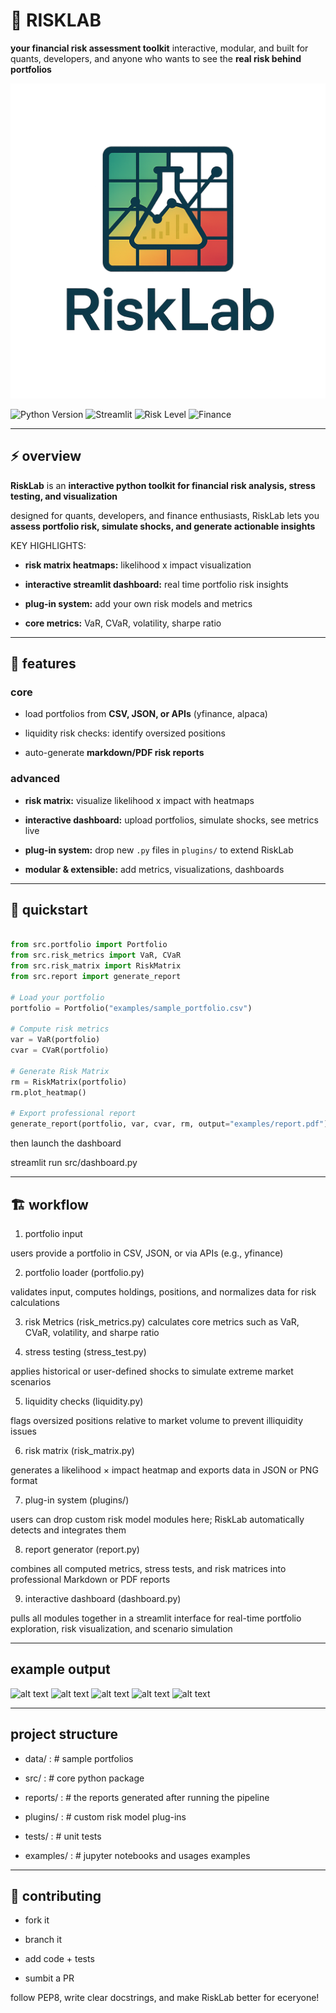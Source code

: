 # 🧪 RISKLAB
**your financial risk assessment toolkit**
interactive, modular, and built for quants, developers, and anyone who wants to see the **real risk behind portfolios**

![alt text](<image.png>)

![Python Version](https://img.shields.io/badge/python-3.11+-blue)
![Streamlit](https://img.shields.io/badge/streamlit-%23FF4B4B?style=flat&logo=streamlit&logoColor=white)
![Risk Level](https://img.shields.io/badge/risk-high-red)
![Finance](https://img.shields.io/badge/finance-%F0%9F%92%B0-yellow)


---

## ⚡ overview

**RiskLab** is an **interactive python toolkit for financial risk analysis, stress testing, and visualization**

designed for quants, developers, and finance enthusiasts, RiskLab lets you **assess portfolio risk, simulate shocks, and generate actionable insights**

KEY HIGHLIGHTS:

- **risk matrix heatmaps:** likelihood x impact visualization

- **interactive streamlit dashboard:** real time portfolio risk insights

- **plug-in system:** add your own risk models and metrics

- **core metrics:** VaR, CVaR, volatility, sharpe ratio


---

## 🚀 features

### core

- load portfolios from **CSV, JSON, or APIs** (yfinance, alpaca)

- liquidity risk checks: identify oversized positions

- auto-generate **markdown/PDF risk reports**

### advanced

- **risk matrix:** visualize likelihood x impact with heatmaps

- **interactive dashboard:** upload portfolios, simulate shocks, see metrics live

- **plug-in system:** drop new `.py` files in `plugins/` to extend RiskLab

- **modular & extensible:** add metrics, visualizations, dashboards


---

## 🎯 quickstart

```python

from src.portfolio import Portfolio
from src.risk_metrics import VaR, CVaR
from src.risk_matrix import RiskMatrix
from src.report import generate_report

# Load your portfolio
portfolio = Portfolio("examples/sample_portfolio.csv")

# Compute risk metrics
var = VaR(portfolio)
cvar = CVaR(portfolio)

# Generate Risk Matrix
rm = RiskMatrix(portfolio)
rm.plot_heatmap()

# Export professional report
generate_report(portfolio, var, cvar, rm, output="examples/report.pdf")
```

then launch the dashboard

streamlit run src/dashboard.py


---

## 🏗 workflow

1. portfolio input

users provide a portfolio in CSV, JSON, or via APIs (e.g., yfinance)

2. portfolio loader (portfolio.py)

validates input, computes holdings, positions, and normalizes data for risk calculations

3. risk Metrics (risk_metrics.py)
calculates core metrics such as VaR, CVaR, volatility, and sharpe ratio

4. stress testing (stress_test.py)

applies historical or user-defined shocks to simulate extreme market scenarios

5. liquidity checks (liquidity.py)

flags oversized positions relative to market volume to prevent illiquidity issues

6. risk matrix (risk_matrix.py)

generates a likelihood × impact heatmap and exports data in JSON or PNG format

7. plug-in system (plugins/)

users can drop custom risk model modules here; RiskLab automatically detects and integrates them

8. report generator (report.py)

combines all computed metrics, stress tests, and risk matrices into professional Markdown or PDF reports

9. interactive dashboard (dashboard.py)

pulls all modules together in a streamlit interface for real-time portfolio exploration, risk visualization, and scenario simulation


---

## example output

![alt text](<Capture d'écran 2025-09-20 221708.png>) ![alt text](<Capture d'écran 2025-09-20 221726.png>) ![alt text](<Capture d'écran 2025-09-20 221749.png>) ![alt text](<Capture d'écran 2025-09-20 221812.png>) ![alt text](<Capture d'écran 2025-09-20 221831.png>)


---


## project structure

- data/     : # sample portfolios

- src/      : # core python package

- reports/  : # the reports generated after running the pipeline

- plugins/  : # custom risk model plug-ins

- tests/    : # unit tests

- examples/ : # jupyter notebooks and usages examples


---

## 🤝 contributing

- fork it

- branch it

- add code + tests

- sumbit a PR

follow PEP8, write clear docstrings, and make RiskLab better for eceryone!